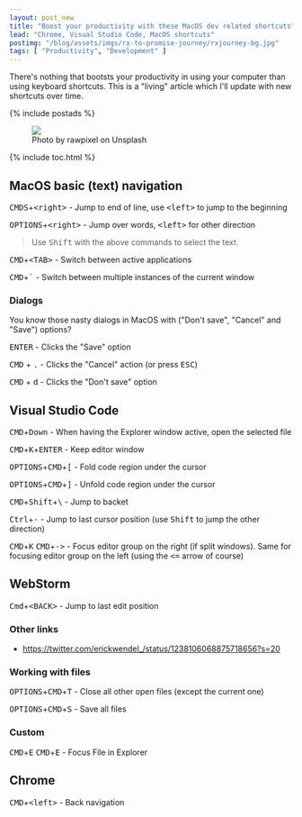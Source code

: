 ```yaml
---
layout: post_new
title: "Boost your productivity with these MacOS dev related shortcuts"
lead: "Chrome, Visual Studio Code, MacOS shortcuts"
postimg: "/blog/assets/imgs/rx-to-promise-journey/rxjourney-bg.jpg"
tags: [ "Productivity", "Development" ]
---
```


<div class="article-intro">
  There's nothing that bootsts your productivity in using your computer than using keyboard shortcuts. This is a "living" article
  which I'll update with new shortcuts over time.
</div>

{% include postads %}

<figure class="image--wide">
    <img src="/blog/assets/imgs/rx-to-promise-journey/rxjourney-bg.jpg">
    <figcaption>Photo by rawpixel on Unsplash</figcaption>
</figure>

{% include toc.html %}

## MacOS basic (text) navigation

<kbd>CMDS</kbd>+<kbd>&lt;right&gt;</kbd> - Jump to end of line, use <kbd>&lt;left&gt;</kbd> to jump to the beginning

<kbd>OPTIONS</kbd>+<kbd>&lt;right&gt;</kbd> - Jump over words, <kbd>&lt;left&gt;</kbd> for other direction

> Use <kbd>Shift</kbd> with the above commands to select the text.

<kbd>CMD</kbd>+<kbd>&lt;TAB&gt;</kbd> - Switch between active applications

<kbd>CMD</kbd>+<kbd>`</kbd> - Switch between multiple instances of the current window

### Dialogs

You know those nasty dialogs in MacOS with ("Don't save", "Cancel" and "Save") options?

<kbd>ENTER</kbd> - Clicks the "Save" option

<kbd>CMD</kbd> + <kbd>.</kbd> - Clicks the "Cancel" action (or press <kbd>ESC</kbd>)

<kbd>CMD</kbd> + <kbd>d</kbd> - Clicks the "Don't save" option


## Visual Studio Code

<kbd>CMD</kbd>+<kbd>Down</kbd> - When having the Explorer window active, open the selected file

<kbd>CMD</kbd>+<kbd>K</kbd>+<kbd>ENTER</kbd> - Keep editor window

<kbd>OPTIONS</kbd>+<kbd>CMD</kbd>+<kbd>[</kbd> - Fold code region under the cursor

<kbd>OPTIONS</kbd>+<kbd>CMD</kbd>+<kbd>]</kbd> - Unfold code region under the cursor

<kbd>CMD</kbd>+<kbd>Shift</kbd>+<kbd>\\</kbd> - Jump to backet

<kbd>Ctrl</kbd>+<kbd>-</kbd> - Jump to last cursor position (use <kbd>Shift</kbd> to jump the other direction)

<kbd>CMD</kbd>+<kbd>K</kbd> <kbd>CMD</kbd>+<kbd>-></kbd> - Focus editor group on the right (if split windows). Same for focusing editor group on the left (using the <kbd><=</kbd> arrow of course)
  
## WebStorm

<kbd>Cmd</kbd>+<kbd>&lt;BACK&gt;</kbd> - Jump to last edit position
  
### Other links

- https://twitter.com/erickwendel_/status/1238106068875718656?s=20

### Working with files

<kbd>OPTIONS</kbd>+<kbd>CMD</kbd>+<kbd>T</kbd> - Close all other open files (except the current one)

<kbd>OPTIONS</kbd>+<kbd>CMD</kbd>+<kbd>S</kbd> - Save all files

### Custom

<kbd>CMD</kbd>+<kbd>E</kbd> <kbd>CMD</kbd>+<kbd>E</kbd> - Focus File in Explorer

## Chrome

<kbd>CMD</kbd>+<kbd>&lt;left&gt;</kbd> - Back navigation

